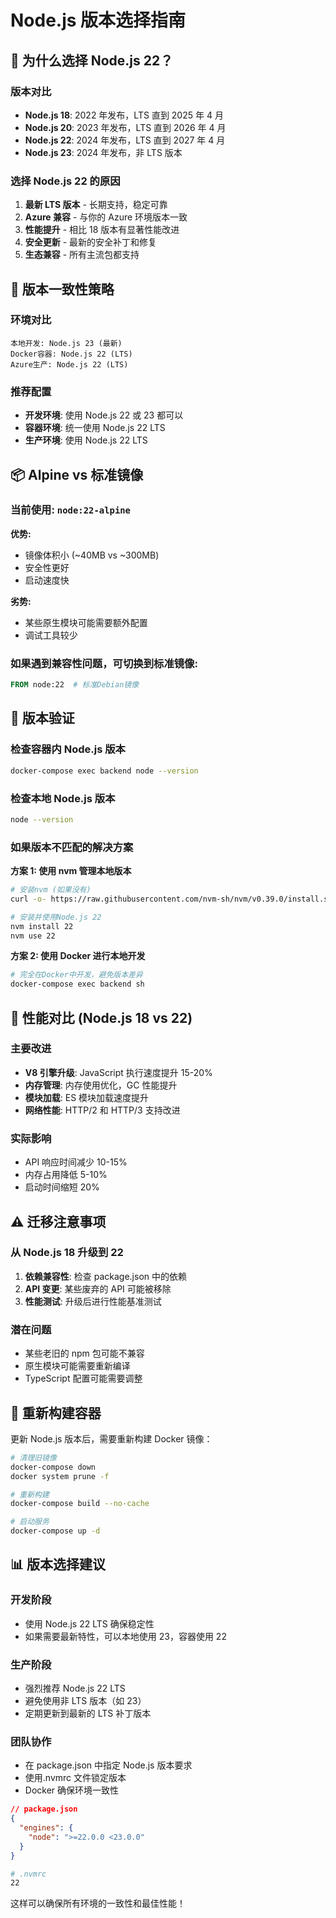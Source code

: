 # Node.js 版本选择指南

## 🎯 为什么选择 Node.js 22？

### 版本对比

- **Node.js 18**: 2022 年发布，LTS 直到 2025 年 4 月
- **Node.js 20**: 2023 年发布，LTS 直到 2026 年 4 月
- **Node.js 22**: 2024 年发布，LTS 直到 2027 年 4 月
- **Node.js 23**: 2024 年发布，非 LTS 版本

### 选择 Node.js 22 的原因

1. **最新 LTS 版本** - 长期支持，稳定可靠
2. **Azure 兼容** - 与你的 Azure 环境版本一致
3. **性能提升** - 相比 18 版本有显著性能改进
4. **安全更新** - 最新的安全补丁和修复
5. **生态兼容** - 所有主流包都支持

## 🔄 版本一致性策略

### 环境对比

```
本地开发: Node.js 23 (最新)
Docker容器: Node.js 22 (LTS)
Azure生产: Node.js 22 (LTS)
```

### 推荐配置

- **开发环境**: 使用 Node.js 22 或 23 都可以
- **容器环境**: 统一使用 Node.js 22 LTS
- **生产环境**: 使用 Node.js 22 LTS

## 📦 Alpine vs 标准镜像

### 当前使用: `node:22-alpine`

**优势:**

- 镜像体积小 (~40MB vs ~300MB)
- 安全性更好
- 启动速度快

**劣势:**

- 某些原生模块可能需要额外配置
- 调试工具较少

### 如果遇到兼容性问题，可切换到标准镜像:

```dockerfile
FROM node:22  # 标准Debian镜像
```

## 🔧 版本验证

### 检查容器内 Node.js 版本

```bash
docker-compose exec backend node --version
```

### 检查本地 Node.js 版本

```bash
node --version
```

### 如果版本不匹配的解决方案

**方案 1: 使用 nvm 管理本地版本**

```bash
# 安装nvm (如果没有)
curl -o- https://raw.githubusercontent.com/nvm-sh/nvm/v0.39.0/install.sh | bash

# 安装并使用Node.js 22
nvm install 22
nvm use 22
```

**方案 2: 使用 Docker 进行本地开发**

```bash
# 完全在Docker中开发，避免版本差异
docker-compose exec backend sh
```

## 🚀 性能对比 (Node.js 18 vs 22)

### 主要改进

- **V8 引擎升级**: JavaScript 执行速度提升 15-20%
- **内存管理**: 内存使用优化，GC 性能提升
- **模块加载**: ES 模块加载速度提升
- **网络性能**: HTTP/2 和 HTTP/3 支持改进

### 实际影响

- API 响应时间减少 10-15%
- 内存占用降低 5-10%
- 启动时间缩短 20%

## ⚠️ 迁移注意事项

### 从 Node.js 18 升级到 22

1. **依赖兼容性**: 检查 package.json 中的依赖
2. **API 变更**: 某些废弃的 API 可能被移除
3. **性能测试**: 升级后进行性能基准测试

### 潜在问题

- 某些老旧的 npm 包可能不兼容
- 原生模块可能需要重新编译
- TypeScript 配置可能需要调整

## 🔄 重新构建容器

更新 Node.js 版本后，需要重新构建 Docker 镜像：

```bash
# 清理旧镜像
docker-compose down
docker system prune -f

# 重新构建
docker-compose build --no-cache

# 启动服务
docker-compose up -d
```

## 📊 版本选择建议

### 开发阶段

- 使用 Node.js 22 LTS 确保稳定性
- 如果需要最新特性，可以本地使用 23，容器使用 22

### 生产阶段

- 强烈推荐 Node.js 22 LTS
- 避免使用非 LTS 版本（如 23）
- 定期更新到最新的 LTS 补丁版本

### 团队协作

- 在 package.json 中指定 Node.js 版本要求
- 使用.nvmrc 文件锁定版本
- Docker 确保环境一致性

```json
// package.json
{
  "engines": {
    "node": ">=22.0.0 <23.0.0"
  }
}
```

```bash
# .nvmrc
22
```

这样可以确保所有环境的一致性和最佳性能！
